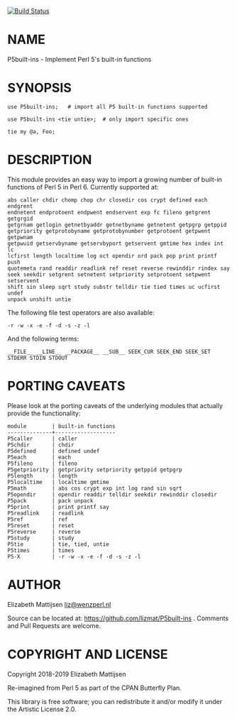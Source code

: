 [![Build Status](https://travis-ci.org/lizmat/P5built-ins.svg?branch=master)](https://travis-ci.org/lizmat/P5built-ins)

NAME
====

P5built-ins - Implement Perl 5's built-in functions

SYNOPSIS
========

    use P5built-ins;   # import all P5 built-in functions supported

    use P5built-ins <tie untie>;  # only import specific ones

    tie my @a, Foo;

DESCRIPTION
===========

This module provides an easy way to import a growing number of built-in functions of Perl 5 in Perl 6. Currently supported at:

    abs caller chdir chomp chop chr closedir cos crypt defined each endgrent
    endnetent endprotoent endpwent endservent exp fc fileno getgrent getgrgid
    getgrnam getlogin getnetbyaddr getnetbyname getnetent getpgrp getppid
    getpriority getprotobyname getprotobynumber getprotoent getpwent getpwnam
    getpwuid getservbyname getservbyport getservent gmtime hex index int lc
    lcfirst length localtime log oct opendir ord pack pop print printf push
    quotemeta rand readdir readlink ref reset reverse rewinddir rindex say
    seek seekdir setgrent setnetent setpriority setprotoent setpwent setservent
    shift sin sleep sqrt study substr telldir tie tied times uc ucfirst undef
    unpack unshift untie

The following file test operators are also available:

    -r -w -x -e -f -d -s -z -l

And the following terms:

    __FILE__ __LINE__ __PACKAGE__ __SUB__ SEEK_CUR SEEK_END SEEK_SET
    STDERR STDIN STDOUT

PORTING CAVEATS
===============

Please look at the porting caveats of the underlying modules that actually provide the functionality:

    module        | built-in functions
    --------------+-------------------
    P5caller      | caller
    P5chdir       | chdir
    P5defined     | defined undef
    P5each        | each
    P5fileno      | fileno
    P5getpriority | getpriority setpriority getppid getpgrp
    P5length      | length
    P5localtime   | localtime gmtime
    P5math        | abs cos crypt exp int log rand sin sqrt
    P5opendir     | opendir readdir telldir seekdir rewinddir closedir
    P5pack        | pack unpack
    P5print       | print printf say
    P5readlink    | readlink
    P5ref         | ref
    P5reset       | reset
    P5reverse     | reverse
    P5study       | study
    P5tie         | tie, tied, untie
    P5times       | times
    P5-X          | -r -w -x -e -f -d -s -z -l

AUTHOR
======

Elizabeth Mattijsen <liz@wenzperl.nl>

Source can be located at: https://github.com/lizmat/P5built-ins . Comments and Pull Requests are welcome.

COPYRIGHT AND LICENSE
=====================

Copyright 2018-2019 Elizabeth Mattijsen

Re-imagined from Perl 5 as part of the CPAN Butterfly Plan.

This library is free software; you can redistribute it and/or modify it under the Artistic License 2.0.

